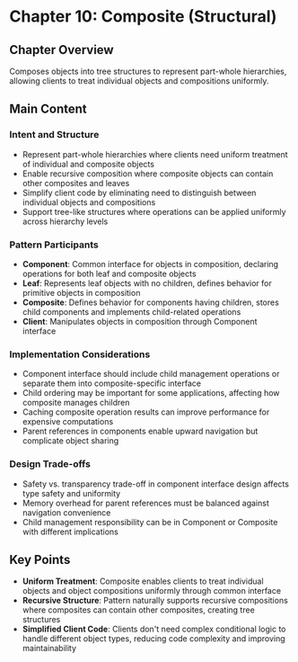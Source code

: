 # Chapter 10: Composite (Structural)

## Chapter Overview
Composes objects into tree structures to represent part-whole hierarchies, allowing clients to treat individual objects and compositions uniformly.

## Main Content

### Intent and Structure
- Represent part-whole hierarchies where clients need uniform treatment of individual and composite objects
- Enable recursive composition where composite objects can contain other composites and leaves
- Simplify client code by eliminating need to distinguish between individual objects and compositions
- Support tree-like structures where operations can be applied uniformly across hierarchy levels

### Pattern Participants
- **Component**: Common interface for objects in composition, declaring operations for both leaf and composite objects
- **Leaf**: Represents leaf objects with no children, defines behavior for primitive objects in composition
- **Composite**: Defines behavior for components having children, stores child components and implements child-related operations
- **Client**: Manipulates objects in composition through Component interface

### Implementation Considerations
- Component interface should include child management operations or separate them into composite-specific interface
- Child ordering may be important for some applications, affecting how composite manages children
- Caching composite operation results can improve performance for expensive computations
- Parent references in components enable upward navigation but complicate object sharing

### Design Trade-offs
- Safety vs. transparency trade-off in component interface design affects type safety and uniformity
- Memory overhead for parent references must be balanced against navigation convenience
- Child management responsibility can be in Component or Composite with different implications

## Key Points
- **Uniform Treatment**: Composite enables clients to treat individual objects and object compositions uniformly through common interface
- **Recursive Structure**: Pattern naturally supports recursive compositions where composites can contain other composites, creating tree structures
- **Simplified Client Code**: Clients don't need complex conditional logic to handle different object types, reducing code complexity and improving maintainability